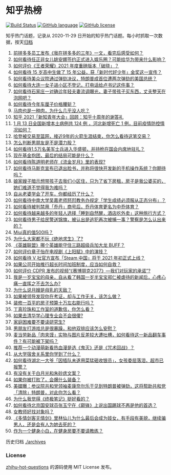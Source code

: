 # 知乎热榜
[![Build Status](https://github.com/ToWeLong/zhihu-hot-questions/workflows/CI/badge.svg)](https://github.com/ToWeLong/zhihu-hot-questions/actions)
[![GitHub language](https://img.shields.io/badge/language-golang-orange.svg)](https://golang.org/)
[![GitHub license](https://img.shields.io/github/license/ToWeLong/zhihu-hot-questions)](https://github.com/ToWeLong/zhihu-hot-questions/blob/main/LICENSE)

知乎热门话题，记录从 2020-11-29 日开始的知乎热门话题。每小时抓取一次数据，按天[归档](./archives)

<!-- BEGIN -->

1. [前拼多多员工发布《我在拼多多的三年》一文，看完后感受如何？](https://www.zhihu.com/question/439063737)
1. [如何看待任正非女儿姚安娜签约正式进入娱乐圈？可能给华为带来什么影响？](https://www.zhihu.com/question/439294411)
1. [如何评价《王者荣耀》2021 年度重磅版本「破晓」？](https://www.zhihu.com/question/439069949)
1. [如何看待 15 岁高中生做了 15 年公益，获「新时代好少年」金奖这一宣传？](https://www.zhihu.com/question/438883386)
1. [如何看待美众议院通过弹劾决议，特朗普成首位遭两次弹劾的美国总统？](https://www.zhihu.com/question/439275318)
1. [如何看待大连一女子进小区不登记，打电话给卢书记这件事？](https://www.zhihu.com/question/439288218)
1. [如何看待石家庄一对确诊年轻夫妻流调曝光，妻子带孩子买东西，丈夫整天在泡网吧？](https://www.zhihu.com/question/439251210)
1. [如何看待今年车厘子价格腰斩？](https://www.zhihu.com/question/438779172)
1. [马肉也是一种肉，为什么几乎没人吃？](https://www.zhihu.com/question/382404615)
1. [知乎 2021「新知青年大会」回顾：知乎十周年的谢答礼](https://www.zhihu.com/question/344057104)
1. [1 月 13 日全国新增本土病例共 124 例 ，河北新增死亡 1 例，目前疫情防控情况如何？](https://www.zhihu.com/question/439280608)
1. [哈登被交易至篮网，接近9年的火箭生涯结束，你怎么看待这笔交易？](https://www.zhihu.com/question/439274230)
1. [怎么判断男朋友是不是潜力股？](https://www.zhihu.com/question/267186194)
1. [如何看待1.5万名美军士兵进入华盛顿，并持枪在国会内席地驻扎？](https://www.zhihu.com/question/439312075)
1. [现在基金抱团，最后的结局可能是什么？](https://www.zhihu.com/question/438846560)
1. [如何看待陈道明老师在《流金岁月》里的表现?](https://www.zhihu.com/question/437771430)
1. [如何看待马斯克宣布已退出脸书，并称将很快开发新的手机操作系统？你期待吗？](https://www.zhihu.com/question/439156465)
1. [娘家嫂子暗示想带孩子去我们小区住，只为了省下房租，房子是我公婆买的，她们难道不觉得我为难吗？](https://www.zhihu.com/question/435567727)
1. [自从老婆学会了开车，你都经历了什么？](https://www.zhihu.com/question/305862511)
1. [如何看待中南大学吴嘉老师怒怼教务办规定「学生成绩必须服从正态分布」？](https://www.zhihu.com/question/439201836)
1. [如何看待被判禁用「乔丹」商号后，乔丹体育更名为中乔体育？](https://www.zhihu.com/question/439175426)
1. [如何看待越来越多的年轻人选择「睡到自然醒，酒店吃外卖」这种旅行方式？](https://www.zhihu.com/question/439200189)
1. [如何看待男子给民警送锦旗，被认出是逃犯再次被捕一事？警察是怎么认出来的？](https://www.zhihu.com/question/439287366)
1. [Miui真的值500吗？](https://www.zhihu.com/question/431417732)
1. [为什么大家都不玩《绝地求生》了?](https://www.zhihu.com/question/333808959)
1. [《英雄联盟》哪个英雄能守住三路超级兵加大龙 BUFF？](https://www.zhihu.com/question/388623994)
1. [如何评价章子怡在电视剧《上阳赋》中的演技？](https://www.zhihu.com/question/438453158)
1. [如何看待 V 社官方宣布「Steam 中国」将于 2021 年初正式上线？](https://www.zhihu.com/question/439282342)
1. [如果公司开始推行超长时间加班制度，应当如何自救？](https://www.zhihu.com/question/439278539)
1. [如何评价 CDPR 发布的视频“《赛博朋克2077》—我们对玩家的承诺”?](https://www.zhihu.com/question/439276290)
1. [我是一岁宝宝的母亲，自从看了韩国一岁半宝宝郑仁被虐待的新闻后，心疼心痛一直挥之不去怎么办?](https://www.zhihu.com/question/438421071)
1. [为什么说月嫂是母乳的天敌？](https://www.zhihu.com/question/324639526)
1. [如果被领导发现你在考证，却与工作无关，该怎么做？](https://www.zhihu.com/question/438083113)
1. [装修一百平的房子预算十万左右能行吗？](https://www.zhihu.com/question/382784210)
1. [丁真珍珠和工作室的道歉信，你怎么看？](https://www.zhihu.com/question/439166190)
1. [如果去清华学心理专业会不会很傻?](https://www.zhihu.com/question/438095443)
1. [家庭困难要不要读研究生?](https://www.zhihu.com/question/427363326)
1. [男朋友打游戏总是很暴躁，和他双排应该怎么安慰？](https://www.zhihu.com/question/438530863)
1. [麦当劳新品「肉夹馍」实物与图片反差较大遭吐槽，如何看待这一新品翻车事件？有可能被下架吗？](https://www.zhihu.com/question/439248049)
1. [推荐一个动漫萌新看热血漫是选《鬼灭》还是《咒术回战》？](https://www.zhihu.com/question/438060168)
1. [从大学宿舍关系里你学到了什么？](https://www.zhihu.com/question/307670950)
1. [如何看待湖北一大爷「因插队未遂用菜猛砸收银员」，女孩委屈落泪，超市已报警？](https://www.zhihu.com/question/438851187)
1. [有没有关于白月光和朱砂痣文案？](https://www.zhihu.com/question/438679926)
1. [如果你被打败了，会爆什么装备？](https://www.zhihu.com/question/435387545)
1. [美媒曝：参议院共和党领袖麦康奈尔乐于见到特朗普被弹劾，这将帮助共和党「清除」特朗普，对此你怎么看？](https://www.zhihu.com/question/439148497)
1. [为什么我觉得《终极笔记》挺好看的？](https://www.zhihu.com/question/434314228)
1. [如何看待北京国安球员张玉宁在《巅锋》上说出国踢球不再是他的首选？](https://www.zhihu.com/question/439187808)
1. [女教师好找对象吗？](https://www.zhihu.com/question/62431356)
1. [《多情剑客无情剑》里林仙儿为什么最后会成为妓女，有手段有美貌，继续骗男人，还是会有人为她去死的？](https://www.zhihu.com/question/438546657)
1. [作为一个健身小白，在健身房要不要请教练？](https://www.zhihu.com/question/438903608)

<!-- END -->

历史归档 [./archives](./archives)


### License
[zhihu-hot-questions](https://github.com/towelong/zhihu-hot-questions) 的源码使用 MIT License 发布。